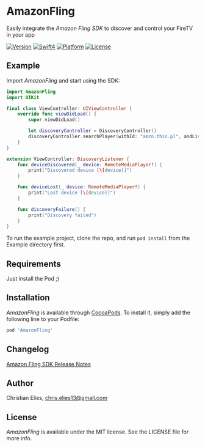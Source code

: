 # AmazonFling

Easily integrate the *Amazon Fling SDK* to discover and control your FireTV in your app

[![Version](https://img.shields.io/cocoapods/v/AmazonFling.svg?longCache=true&style=flat-square)](http://cocoapods.org/pods/AmazonFling)
[![Swift4](https://img.shields.io/badge/swift4-compatible-orange.svg?longCache=true&style=flat-square)](https://developer.apple.com/swift)
[![Platform](https://img.shields.io/badge/platform-iOS-lightgrey.svg?longCache=true&style=flat-square)](https://www.apple.com/de/ios)
[![License](https://img.shields.io/badge/license-MIT-lightgrey.svg?longCache=true&style=flat-square)](https://en.wikipedia.org/wiki/MIT_License)

## Example

Import *AmazonFling* and start using the SDK:

```swift
import AmazonFling
import UIKit

final class ViewController: UIViewController {
    override func viewDidLoad() {
        super.viewDidLoad()

        let discoveryController = DiscoveryController()
        discoveryController.searchPlayer(withId: "amzn.thin.pl", andListener: self)
    }
}

extension ViewController: DiscoveryListener {
    func deviceDiscovered(_ device: RemoteMediaPlayer!) {
        print("Discovered device [\(device)]")
    }

    func deviceLost(_ device: RemoteMediaPlayer!) {
        print("Lost device [\(device)]")
    }

    func discoveryFailure() {
        print("Discovery failed")
    }
}
```

To run the example project, clone the repo, and run `pod install` from the Example directory first.

## Requirements

Just install the Pod ;)

## Installation

*AmazonFling* is available through [CocoaPods](http://cocoapods.org). To install
it, simply add the following line to your Podfile:

```ruby
pod 'AmazonFling'
```

## Changelog

[Amazon Fling SDK Release Notes](https://developer.amazon.com/docs/fling/release-notes.html)

## Author

Christian Elies, chris.elies13@gmail.com

## License

*AmazonFling* is available under the MIT license. See the LICENSE file for more info.
